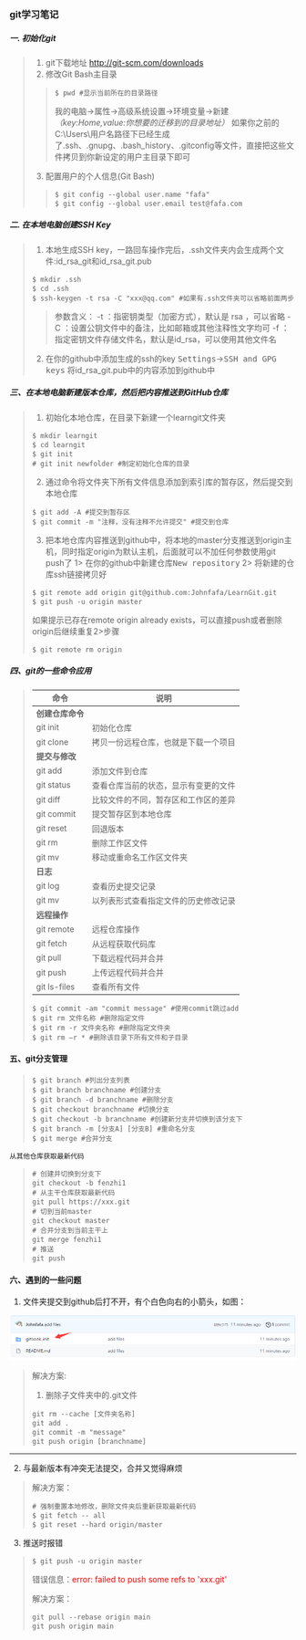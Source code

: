 ### git学习笔记

##### 一. 初始化git

> 1. git下载地址 http://git-scm.com/downloads
> 2. 修改Git Bash主目录
>
>> ```
>> $ pwd #显示当前所在的目录路径
>> ```
>> <kbd>我的电脑</kbd>-><kbd>属性</kbd>-><kbd>高级系统设置</kbd>-><kbd>环境变量</kbd>->新建<i>（key:Home,value:你想要的迁移到的目录地址）</i>
>> 如果你之前的C:\Users\用户名路径下已经生成了.ssh、.gnupg、.bash_history、.gitconfig等文件，直接把这些文件拷贝到你新设定的用户主目录下即可
>
> 3. 配置用户的个人信息(Git Bash)
>
>> ```
>> $ git config --global user.name "fafa"
>> $ git config --global user.email test@fafa.com
>> ```

##### 二. 在本地电脑创建SSH Key

> 1. 本地生成SSH key，一路回车操作完后，.ssh文件夹内会生成两个文件:id_rsa_git和id_rsa_git.pub
> ```
> $ mkdir .ssh
> $ cd .ssh
> $ ssh-keygen -t rsa -C "xxx@qq.com" #如果有.ssh文件夹可以省略前面两步
> ```
>> 参数含义：
>> -t ：指密钥类型（加密方式），默认是 rsa ，可以省略
>> -C ：设置公钥文件中的备注，比如邮箱或其他注释性文字均可
>> -f ：指定密钥文件存储文件名，默认是id_rsa，可以使用其他文件名
> 2. 在你的github中添加生成的ssh的key
> <kbd>Settings</kbd>-><kbd>SSH and GPG keys</kbd>
> 将id_rsa_git.pub中的内容添加到github中

##### 三、在本地电脑新建版本仓库，然后把内容推送到GitHub仓库

> 1. 初始化本地仓库，在目录下新建一个learngit文件夹
> ```
> $ mkdir learngit
> $ cd learngit
> $ git init
> # git init newfolder #制定初始化仓库的目录
> ```
> 2. 通过命令将文件夹下所有文件信息添加到索引库的暂存区，然后提交到本地仓库
> ```
> $ git add -A #提交到暂存区
> $ git commit -m "注释，没有注释不允许提交" #提交到仓库
> ```
> 3. 把本地仓库内容推送到github中，将本地的master分支推送到origin主机，同时指定origin为默认主机，后面就可以不加任何参数使用git push了
> 1> 在你的github中新建仓库<kbd>New repository</kbd>
> 2> 将新建的仓库ssh链接拷贝好
> ```
> $ git remote add origin git@github.com:Johnfafa/LearnGit.git
> $ git push -u origin master
> ```
> 如果提示已存在remote origin already exists，可以直接push或者删除origin后继续重复2>步骤
> ```
> $ git remote rm origin
> ```

##### 四、git的一些命令应用

> |  命令   | 说明  |
> |  ----  | ----  |
> |<b>创建仓库命令</b>| |
> | git init  | 初始化仓库 |
> | git clone  | 拷贝一份远程仓库，也就是下载一个项目 |
> |<b>提交与修改</b>||
> | git add  | 添加文件到仓库 |
> | git status  | 查看仓库当前的状态，显示有变更的文件 |
> | git diff  | 比较文件的不同，暂存区和工作区的差异 |
> | git commit  | 提交暂存区到本地仓库 |
> | git reset  | 回退版本 |
> | git rm  | 删除工作区文件 |
> | git mv  | 移动或重命名工作区文件夹 |
> |<b>日志</b> ||
> | git log  | 查看历史提交记录 |
> | git mv  | 以列表形式查看指定文件的历史修改记录 |
> | <b>远程操作</b>  | |
> | git remote  | 远程仓库操作 |
> | git fetch  | 从远程获取代码库 |
> | git pull  | 下载远程代码并合并 |
> | git push  | 上传远程代码并合并 |
> | git ls-files | 查看所有文件 |
>
>
> ```
> $ git commit -am "commit message" #使用commit跳过add
> $ git rm 文件名称 #删除指定文件
> $ git rm -r 文件夹名称 #删除指定文件夹
> $ git rm –r * #删除该目录下所有文件和子目录
> ```


#### 五、git分支管理

> ```
> $ git branch #列出分支列表
> $ git branch branchname #创建分支
> $ git branch -d branchname #删除分支
> $ git checkout branchname #切换分支
> $ git checkout -b branchname #创建新分支并切换到该分支下
> $ git branch -m [分支A] [分支B] #重命名分支
> $ git merge #合并分支
> ```

`从其他仓库获取最新代码`

>
> ```
> # 创建并切换到分支下
> git checkout -b fenzhi1
> # 从主干仓库获取最新代码
> git pull https://xxx.git
> # 切到当前master
> git checkout master
> # 合并分支到当前主干上
> git merge fenzhi1 
> # 推送
> git push
> ```

#### 六、遇到的一些问题

1. 文件夹提交到github后打不开，有个白色向右的小箭头，如图：

![alt arrow](gitlearn.assets/github文件夹打不开有白色小箭头.png)
> 解决方案:
>
> 1. 删除子文件夹中的.git文件
>
> ```
> git rm --cache [文件夹名称]
> git add .
> git commit -m "message"
> git push origin [branchname]
> ```
---
2. 与最新版本有冲突无法提交，合并又觉得麻烦

> 解决方案：
> ```
> # 强制重置本地修改，删除文件夹后重新获取最新代码
> $ git fetch -- all
> $ git reset --hard origin/master
> ```

3. 推送时报错

> ```
> $ git push -u origin master
> ```
>
> 错误信息：<font color=red>error: failed to push some refs to 'xxx.git'</font>
>
> 解决方案：
>
> ```
> git pull --rebase origin main
> git push origin main
> ```